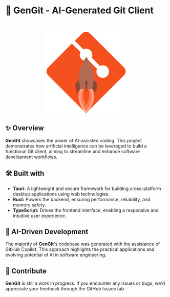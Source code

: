 # 🚀 GenGit - AI-Generated Git Client

<br>
<p align="center">
    <img src="https://raw.githubusercontent.com/hi-sch/gengit/refs/heads/main/gengit.png" alt="GenGit Logo">
</p>

## ✨ Overview

**GenGit** showcases the power of AI-assisted coding. This project demonstrates how artificial intelligence can be leveraged to build a functional Git client, aiming to streamline and enhance software development workflows.

## 🛠️ Built with

- **Tauri:** A lightweight and secure framework for building cross-platform desktop applications using web technologies.
- **Rust:** Powers the backend, ensuring performance, reliability, and memory safety.
- **TypeScript:** Drives the frontend interface, enabling a responsive and intuitive user experience.

## 🤖 AI-Driven Development

The majority of **GenGit**'s codebase was generated with the assistance of GitHub Copilot. This approach highlights the practical applications and evolving potential of AI in software engineering.

## 🤝 Contribute

**GenGit** is still a work in progress. If you encounter any issues or bugs, we'd appreciate your feedback through the GitHub Issues tab.
